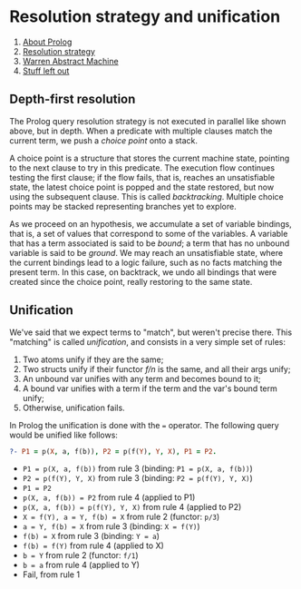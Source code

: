 # Resolution strategy and unification

1. [About Prolog](about-prolog.md)
1. [Resolution strategy](resolution.md)
1. [Warren Abstract Machine](wam.md)
1. [Stuff left out](references.md)

## Depth-first resolution

The Prolog query resolution strategy is not executed in parallel like shown above,
but in depth.
When a predicate with multiple clauses match the current term, we push a _choice point_
onto a stack.

A choice point is a structure that stores the current machine state, pointing to the
next clause to try in this predicate.
The execution flow continues testing the first clause; if the flow fails, that is,
reaches an unsatisfiable state, the latest choice point is popped and the state
restored, but now using the subsequent clause.
This is called _backtracking_.
Multiple choice points may be stacked representing branches yet to explore.

As we proceed on an hypothesis, we accumulate a set of variable bindings, that is, a
set of values that correspond to some of the variables.
A variable that has a term associated is said to be _bound_; a term that has no unbound
variable is said to be _ground_.
We may reach an unsatisfiable state, where the current bindings lead to a logic failure,
such as no facts matching the present term.
In this case, on backtrack, we undo all bindings that were created since the choice point,
really restoring to the same state.

## Unification

We've said that we expect terms to "match", but weren't precise there. 
This "matching" is called _unification_, and consists in a very 
simple set of rules:

1. Two atoms unify if they are the same;
2. Two structs unify if their functor _f/n_ is the same, and all their args unify;
3. An unbound var unifies with any term and becomes bound to it;
4. A bound var unifies with a term if the term and the var's bound term unify;
5. Otherwise, unification fails.

In Prolog the unification is done with the `=` operator. The following query would be unified like follows:

```prolog
?- P1 = p(X, a, f(b)), P2 = p(f(Y), Y, X), P1 = P2.
```

* `P1 = p(X, a, f(b))` from rule 3 (binding: `P1 = p(X, a, f(b))`)
* `P2 = p(f(Y), Y, X)` from rule 3 (binding: `P2 = p(f(Y), Y, X)`)
* `P1 = P2`
* `p(X, a, f(b)) = P2` from rule 4 (applied to P1)
* `p(X, a, f(b)) = p(f(Y), Y, X)` from rule 4 (applied to P2)
* `X = f(Y), a = Y, f(b) = X` from rule 2 (functor: `p/3`)
* `a = Y, f(b) = X` from rule 3 (binding: `X = f(Y)`)
* `f(b) = X` from rule 3 (binding: `Y = a`)
* `f(b) = f(Y)` from rule 4 (applied to X)
* `b = Y` from rule 2 (functor: `f/1`)
* `b = a` from rule 4 (applied to Y)
* Fail, from rule 1

